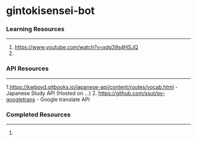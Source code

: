 # gintokisensei-bot

### Learning Resources
-----------------------
1. https://www.youtube.com/watch?v=xdg39s4HSJQ
2. 

### API Resources
------------------
1.https://kwboyd.gitbooks.io/japanese-api/content/routes/vocab.html - Japanese Study API (Hosted on ...)
2. https://github.com/ssut/py-googletrans - Google translate API


### Completed Resources
-----------------------
1. 
